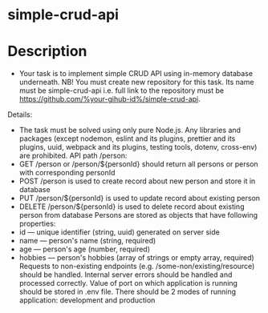 # simple-crud-api

# Description
- Your task is to implement simple CRUD API using in-memory database underneath.
NB! You must create new repository for this task. Its name must be simple-crud-api i.e. full link to the repository must be https://github.com/%your-gihub-id%/simple-crud-api.

Details:
- The task must be solved using only pure Node.js. Any libraries and packages (except nodemon, eslint and its plugins, prettier and its plugins, uuid, webpack and its plugins, testing tools, dotenv, cross-env) are prohibited.
API path /person:
- GET /person or /person/${personId} should return all persons or person with corresponding personId
- POST /person is used to create record about new person and store it in database
- PUT /person/${personId} is used to update record about existing person
- DELETE /person/${personId} is used to delete record about existing person from database
Persons are stored as objects that have following properties:
- id — unique identifier (string, uuid) generated on server side
- name — person's name (string, required)
- age — person's age (number, required)
- hobbies — person's hobbies (array of strings or empty array, required)
Requests to non-existing endpoints (e.g. /some-non/existing/resource) should be handled.
Internal server errors should be handled and processed correctly.
Value of port on which application is running should be stored in .env file.
There should be 2 modes of running application: development and production